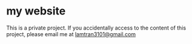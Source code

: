 # my website
This is a private project.
If you accidentally access to the content of this project, please email me at lamtran3101@gmail.com
